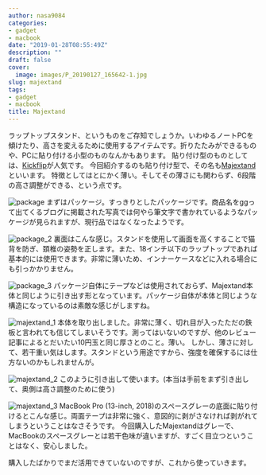 ```yaml
---
author: nasa9084
categories:
- gadget
- macbook
date: "2019-01-28T08:55:49Z"
description: ""
draft: false
cover:
  image: images/P_20190127_165642-1.jpg
slug: majextand
tags:
- gadget
- macbook
title: Majextand
---
```



ラップトップスタンド、というものをご存知でしょうか。いわゆるノートPCを傾けたり、高さを変えるために使用するアイテムです。折りたたみができるものや、PCに貼り付ける小型のものなんかもあります。
貼り付け型のものとしては、[Kickflip](https://amzn.to/2CRmzAv)が人気です。
今回紹介するのも貼り付け型で、その名も[Majextand](https://amzn.to/2CNbNeD)といいます。
特徴としてはとにかく薄い。そしてその薄さにも関わらず、6段階の高さ調整ができる、という点です。

![package](images/package.jpg)
まずはパッケージ。すっきりとしたパッケージです。商品名をggって出てくるブログに掲載された写真では何やら筆文字で書かれているようなパッケージが見られますが、現行品ではなくなったようです。

![package_2](images/P_20190127_163214.jpg)
裏面はこんな感じ。スタンドを使用して画面を高くすることで猫背を防ぎ、頚椎の姿勢を正します。また、18インチ以下のラップトップであれば基本的には使用できます。非常に薄いため、インナーケースなどに入れる場合にも引っかかりません。

![package_3](images/P_20190127_163242.jpg)
パッケージ自体にテープなどは使用されておらず、Majextand本体と同じように引き出す形となっています。パッケージ自体が本体と同じような構造になっているのは素敵な感じがしますね。

![majextand_1](images/P_20190127_163336.jpg)
本体を取り出しました。非常に薄く、切れ目が入ったただの鉄板と言われても信じてしまいそうです。測ってはいないのですが、他のレビュー記事によるとだいたい10円玉と同じ厚さとのこと。薄い。
しかし、薄さに対して、若干重い気はします。スタンドという用途ですから、強度を確保するには仕方ないのかもしれませんが。

![majextand_2](images/P_20190127_163346.jpg)
このように引き出して使います。(本当は手前をまず引き出して、奥側は高さ調整のために使う)

![majextand_3](images/P_20190127_165642.jpg)
MacBook Pro (13-inch, 2018)のスペースグレーの底面に貼り付けるとこんな感じ。両面テープは非常に強く、意図的に剥がさなければ剥がれてしまうということはなさそうです。
今回購入したMajextandはグレーで、MacBookのスペースグレーとは若干色味が違いますが、すごく目立つということはなく、安心しました。

購入したばかりでまだ活用できていないのですが、これから使っていきます。



